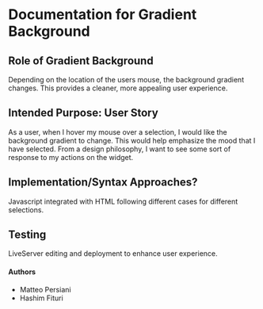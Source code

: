 # Documentation for Gradient Background
## Role of Gradient Background

Depending on the location of the users mouse, the background gradient changes. This provides a cleaner, more appealing user experience.

## Intended Purpose: User Story

As a user, when I hover my mouse over a selection, I would like the background gradient to change. This would help emphasize the mood that I have selected. From a design philosophy, I want to see some sort of response to my actions on the widget.

## Implementation/Syntax Approaches?

Javascript integrated with HTML following different cases for different selections.

## Testing

LiveServer editing and deployment to enhance user experience.

#### Authors

-   Matteo Persiani
-   Hashim Fituri
